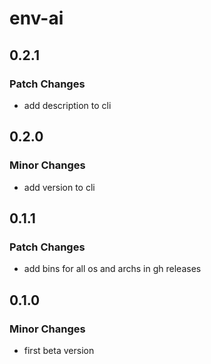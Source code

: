 # env-ai

## 0.2.1

### Patch Changes

- add description to cli

## 0.2.0

### Minor Changes

- add version to cli

## 0.1.1

### Patch Changes

- add bins for all os and archs in gh releases

## 0.1.0

### Minor Changes

- first beta version

